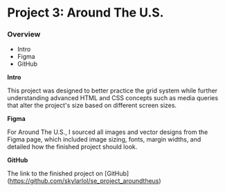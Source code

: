 # Project 3: Around The U.S.

### Overview  

* Intro  
* Figma  
* GitHub  
  
**Intro**
  
This project was designed to better practice the grid system while further understanding advanced HTML and CSS concepts such as media queries that alter the project's size based on different screen sizes.


**Figma**

For Around The U.S., I sourced all images and vector designs from the Figma page, which included image sizing, fonts, margin widths, and detailed how the finished project should look.

**GitHub**

The link to the finished project on [GitHub] (https://github.com/skylarlol/se_project_aroundtheus)

